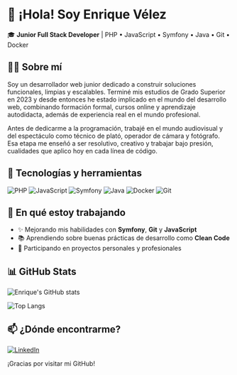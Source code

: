 # 👋 ¡Hola! Soy Enrique Vélez

🎓 **Junior Full Stack Developer** | PHP • JavaScript • Symfony • Java • Git • Docker

## 🧑‍💻 Sobre mí

Soy un desarrollador web junior dedicado a construir soluciones funcionales, limpias y escalables. Terminé mis estudios de Grado Superior en 2023 y desde entonces he estado implicado en el mundo del desarrollo web, combinando formación formal, cursos online y aprendizaje autodidacta, además de experiencia real en el mundo profesional.

Antes de dedicarme a la programación, trabajé en el mundo audiovisual y del espectáculo como técnico de plató, operador de cámara y fotógrafo. Esa etapa me enseñó a ser resolutivo, creativo y trabajar bajo presión, cualidades que aplico hoy en cada línea de código.

## 🚀 Tecnologías y herramientas

![PHP](https://img.shields.io/badge/PHP-777BB4?style=for-the-badge&logo=php&logoColor=white)
![JavaScript](https://img.shields.io/badge/JavaScript-F7DF1E?style=for-the-badge&logo=javascript&logoColor=black)
![Symfony](https://img.shields.io/badge/Symfony-000000?style=for-the-badge&logo=symfony&logoColor=white)
![Java](https://img.shields.io/badge/Java-ED8B00?style=for-the-badge&logo=openjdk&logoColor=white)
![Docker](https://img.shields.io/badge/Docker-2496ED?style=for-the-badge&logo=docker&logoColor=white)
![Git](https://img.shields.io/badge/Git-F05032?style=for-the-badge&logo=git&logoColor=white)

## 📌 En qué estoy trabajando

- ✨ Mejorando mis habilidades con **Symfony**, **Git** y **JavaScript**
- 📚 Aprendiendo sobre buenas prácticas de desarrollo como **Clean Code**
- 🧠 Participando en proyectos personales y profesionales

## 📊 GitHub Stats

![Enrique's GitHub stats](https://github-readme-stats.vercel.app/api?username=enlike21)

![Top Langs](https://github-readme-stats.vercel.app/api/top-langs/?username=enlike21&size_weight=0.5&count_weight=0.5)

## 📫 ¿Dónde encontrarme?

[![LinkedIn](https://img.shields.io/badge/LinkedIn-0A66C2?style=for-the-badge&logo=linkedin&logoColor=white)](https://www.linkedin.com/in/enrique-velez-aguilar-51650a202/)

¡Gracias por visitar mi GitHub!
